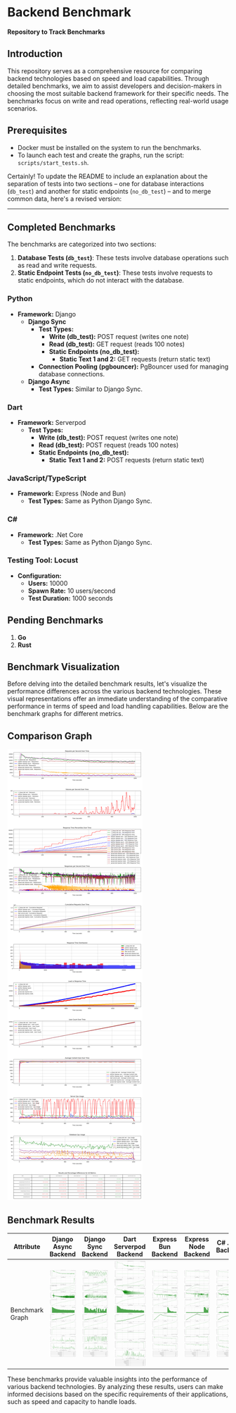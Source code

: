 # Backend Benchmark

**Repository to Track Benchmarks**

## Introduction
This repository serves as a comprehensive resource for comparing backend technologies based on speed and load capabilities. Through detailed benchmarks, we aim to assist developers and decision-makers in choosing the most suitable backend framework for their specific needs. The benchmarks focus on write and read operations, reflecting real-world usage scenarios.

## Prerequisites
- Docker must be installed on the system to run the benchmarks.
- To launch each test and create the graphs, run the script: `scripts/start_tests.sh`.


Certainly! To update the README to include an explanation about the separation of tests into two sections – one for database interactions (`db_test`) and another for static endpoints (`no_db_test`) – and to merge common data, here's a revised version:

---

## Completed Benchmarks

The benchmarks are categorized into two sections:

1. **Database Tests (`db_test`)**: These tests involve database operations such as read and write requests.
2. **Static Endpoint Tests (`no_db_test`)**: These tests involve requests to static endpoints, which do not interact with the database.

### Python
- **Framework:** Django
  - **Django Sync**
    - **Test Types:**
      - **Write (db_test):** POST request (writes one note)
      - **Read (db_test):** GET request (reads 100 notes)
      - **Static Endpoints (no_db_test):**
        - **Static Text 1 and 2:** GET requests (return static text)
    - **Connection Pooling (pgbouncer):** PgBouncer used for managing database connections.
  - **Django Async**
    - **Test Types:** Similar to Django Sync.

### Dart
- **Framework:** Serverpod
  - **Test Types:**
    - **Write (db_test):** POST request (writes one note)
    - **Read (db_test):** POST request (reads 100 notes)
    - **Static Endpoints (no_db_test):**
      - **Static Text 1 and 2:** POST requests (return static text)

### JavaScript/TypeScript
- **Framework:** Express (Node and Bun)
  - **Test Types:** Same as Python Django Sync.

### C#
- **Framework:** .Net Core
  - **Test Types:** Same as Python Django Sync.

### Testing Tool: Locust
- **Configuration:**
  - **Users:** 10000
  - **Spawn Rate:** 10 users/second
  - **Test Duration:** 1000 seconds

## Pending Benchmarks

1. **Go**
2. **Rust**




## Benchmark Visualization

Before delving into the detailed benchmark results, let's visualize the performance differences across the various backend technologies. These visual representations offer an immediate understanding of the comparative performance in terms of speed and load handling capabilities. Below are the benchmark graphs for different metrics.

## Comparison Graph
![Comparison Graph](comparison_graph.png?v=1706367182)

## Benchmark Results


| Attribute            | Django Async Backend                                                                 | Django Sync Backend                                                                | Dart Serverpod Backend                                                              | Express Bun Backend                                                                 | Express Node Backend                                                                | C# .NET Backend                                                                     |
|----------------------|--------------------------------------------------------------------------------------|------------------------------------------------------------------------------------|-------------------------------------------------------------------------------------|-------------------------------------------------------------------------------------|-------------------------------------------------------------------------------------|-------------------------------------------------------------------------------------|
| Benchmark Graph      | ![Django Async Backend Benchmark Graph](/backends/python/django-async/tests/results/graph.png?v=1706367182) | ![Django Sync Backend Benchmark Graph](/backends/python/django-sync/tests/results/graph.png?v=1706367182) | ![Dart Serverpod Backend Benchmark Graph](/backends/dart/server-pod/tests/results/graph.png?v=1706367182) | ![Express Bun Backend Benchmark Graph](/backends/javascript/express-bun/tests/results/graph.png?v=1706367182) | ![Express Node Backend Benchmark Graph](/backends/javascript/express-node/tests/results/graph.png?v=1706367182) | ![C# .NET Backend Benchmark Graph](/backends/c_sharp/dot-net/tests/results/graph.png?v=1706367182) |


These benchmarks provide valuable insights into the performance of various backend technologies. By analyzing these results, users can make informed decisions based on the specific requirements of their applications, such as speed and capacity to handle loads.
